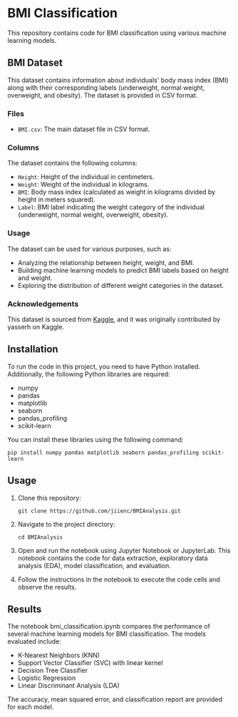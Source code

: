 # BMI Classification

This repository contains code for BMI classification using various machine learning models.

## BMI Dataset

This dataset contains information about individuals' body mass index (BMI) along with their corresponding labels (underweight, normal weight, overweight, and obesity). The dataset is provided in CSV format.

### Files

- `BMI.csv`: The main dataset file in CSV format.

### Columns

The dataset contains the following columns:

- `Height`: Height of the individual in centimeters.
- `Weight`: Weight of the individual in kilograms.
- `BMI`: Body mass index (calculated as weight in kilograms divided by height in meters squared).
- `Label`: BMI label indicating the weight category of the individual (underweight, normal weight, overweight, obesity).

### Usage

The dataset can be used for various purposes, such as:

- Analyzing the relationship between height, weight, and BMI.
- Building machine learning models to predict BMI labels based on height and weight.
- Exploring the distribution of different weight categories in the dataset.

### Acknowledgements

This dataset is sourced from [Kaggle](https://www.kaggle.com/datasets/yasserh/bmidataset), and it was originally contributed by yasserh on Kaggle.

## Installation

To run the code in this project, you need to have Python installed. Additionally, the following Python libraries are required:

- numpy
- pandas
- matplotlib
- seaborn
- pandas_profiling
- scikit-learn

You can install these libraries using the following command:

  ```shell
  pip install numpy pandas matplotlib seaborn pandas_profiling scikit-learn
  ```    

## Usage

1. Clone this repository:

    ```shell
    git clone https://github.com/jiienc/BMIAnalysis.git
    ```

2. Navigate to the project directory:

    ```shell
    cd BMIAnalysis
    ```

3. Open and run the notebook using Jupyter Notebook or JupyterLab. This notebook contains the code for data extraction, exploratory data analysis (EDA), model classification, and evaluation.

4. Follow the instructions in the notebook to execute the code cells and observe the results.

## Results

The notebook bmi_classification.ipynb compares the performance of several machine learning models for BMI classification. The models evaluated include:

- K-Nearest Neighbors (KNN)
- Support Vector Classifier (SVC) with linear kernel
- Decision Tree Classifier
- Logistic Regression
- Linear Discriminant Analysis (LDA)

The accuracy, mean squared error, and classification report are provided for each model.
